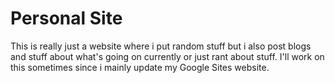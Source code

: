 # Personal Site

This is really just a website where i put random stuff but i also post blogs and stuff about what's going on currently or just rant about stuff.
I'll work on this sometimes since i mainly update my Google Sites website.